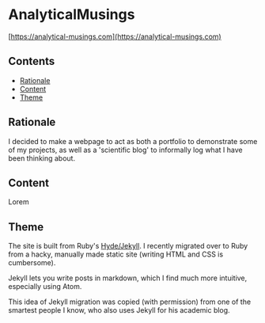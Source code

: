 # AnalyticalMusings

[https://analytical-musings.com](https://analytical-musings.com)

## Contents

<!-- TOC depthFrom:2 depthTo:6 withLinks:1 updateOnSave:0 orderedList:0 -->

- [Rationale](#rationale)
- [Content](#content)
- [Theme](#theme)

<!-- /TOC -->

## Rationale

I decided to make a webpage to act as both a portfolio to demonstrate some of my projects, as well as a 'scientific blog' to informally log what I have been thinking about.

## Content

Lorem

## Theme

The site is built from Ruby's [Hyde/Jekyll](https://github.com/poole/hyde). I recently migrated over to Ruby from a hacky, manually made static site (writing HTML and CSS is cumbersome).

Jekyll lets you write posts in markdown, which I find much more intuitive, especially using Atom. 

This idea of Jekyll migration was copied (with permission) from one of the smartest people I know, who also uses Jekyll for his academic blog.